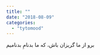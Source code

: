 ```yaml
---
title: ""
date: "2018-08-09"
categories: 
  - "tytomood"
---
```


برو از ما گریزان باش، که ما بدنامِ بدنامیم
